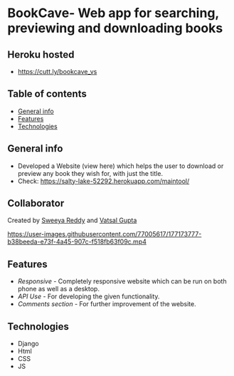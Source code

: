 # BookCave- Web app for searching, previewing and downloading books
## Heroku hosted
* https://cutt.ly/bookcave_vs
## Table of contents
* [General info](#general-info)
* [Features](#features)
* [Technologies](#technologies)

## General info
* Developed a Website (view here) which helps the user to download or preview any book they wish for, with just the title.
* Check: https://salty-lake-52292.herokuapp.com/maintool/

## Collaborator
Created by [Sweeya Reddy](https://github.com/sweeya2) and [Vatsal Gupta](https://github.com/vatsal-ts)



https://user-images.githubusercontent.com/77005617/177173777-b38beeda-e73f-4a45-907c-f518fb63f09c.mp4


## Features
* *Responsive* - Completely responsive website which can be run on both phone as well as a desktop.
* *API Use* - For developing the given functionality.
* *Comments section* - For further improvement of the website.


## Technologies
* Django
* Html
* CSS
* JS
